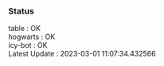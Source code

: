 ### Status


table : OK  
hogwarts : OK  
icy-bot : OK  
Latest Update : 2023-03-01 11:07:34.432566
